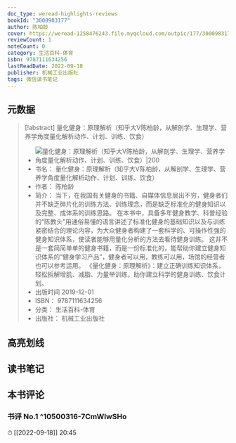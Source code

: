 ```yaml
---
doc_type: weread-highlights-reviews
bookId: "3000983177"
author: 陈柏龄
cover: https://weread-1258476243.file.myqcloud.com/outpic/177/3000983177.jpg
reviewCount: 1
noteCount: 0
category: 生活百科-体育
isbn: 9787111634256
lastReadDate: 2022-09-18
publisher: 机械工业出版社
tags: 微信读书笔记
---
```


## 元数据

> [!abstract] 量化健身：原理解析（知乎大V陈柏龄，从解剖学、生理学、营养学角度量化解析动作、计划、训练、饮食）
> - ![ 量化健身：原理解析（知乎大V陈柏龄，从解剖学、生理学、营养学角度量化解析动作、计划、训练、饮食）|200](https://weread-1258476243.file.myqcloud.com/outpic/177/3000983177.jpg)
> - 书名： 量化健身：原理解析（知乎大V陈柏龄，从解剖学、生理学、营养学角度量化解析动作、计划、训练、饮食）
> - 作者： 陈柏龄
> - 简介： 当下，在我国有关健身的书籍、自媒体信息层出不穷，健身者们并不缺乏碎片化的训练方法、训练理念，而是缺乏标准化的健身知识以及完整、成体系的训练思路。  在本书中，具备多年健身教学、科普经验的“陈教头”用通俗易懂的语言讲述了标准化健身的基础知识以及与训练紧密结合的理论内容，为大众健身者构建了一套科学的、可操作性强的健身知识体系，使读者能够用量化分析的方法去看待健身训练。  这并不是一套简简单单的健身书籍，而是一份标准化的，能帮助你建立健身知识体系的“健身学习产品”，健身者可以用，教练可以用，场馆的经营者也可以参考运用。  《量化健身：原理解析》：建立正确训练知识体系，轻松拆解增肌、减脂、力量举训练，助你建立科学的健身训练、饮食计划。
> - 出版时间 2019-12-01
> - ISBN： 9787111634256
> - 分类： 生活百科-体育
> - 出版社： 机械工业出版社

## 高亮划线

## 读书笔记

## 本书评论

### 书评 No.1  ^10500316-7CmWlwSHo
⏱ [[2022-09-18]]  20:45
